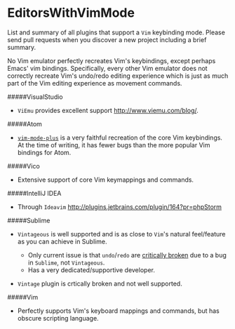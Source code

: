 EditorsWithVimMode
==================

List and summary of all plugins that support a `Vim` keybinding mode. Please send pull requests when you discover a new project including a brief summary.

No Vim emulator perfectly recreates Vim's keybindings, except perhaps Emacs' vim bindings. Specifically, every other Vim emulator does not correctly recreate Vim's undo/redo editing experience which is just as much part of the Vim editing experience as movement commands. 



#####VisualStudio

- `ViEmu` provides excellent support http://www.viemu.com/blog/.

#####Atom

- [`vim-mode-plus`](https://github.com/t9md/atom-vim-mode-plus) is a very faithful recreation of the core Vim keybindings. At the time of writing, it has fewer bugs than the more popular Vim bindings for Atom.

#####Vico

- Extensive support of core Vim keymappings and commands.


#####IntelliJ IDEA

- Through `Ideavim` http://plugins.jetbrains.com/plugin/164?pr=phpStorm


#####Sublime

- `Vintageous` is well supported and is as close to `Vim`'s natural feel/feature as you can achieve in Sublime.
  - Only current issue is that `undo`/`redo` are [critically broken](https://github.com/SublimeText/Issues/issues/107) due to a bug in `Sublime`, not `Vintageous`.
  - Has a very dedicated/supportive developer.

- `Vintage` plugin is crtically broken and not well supported.




#####Vim

- Perfectly supports Vim's keyboard mappings and commands, but has obscure scripting language.
